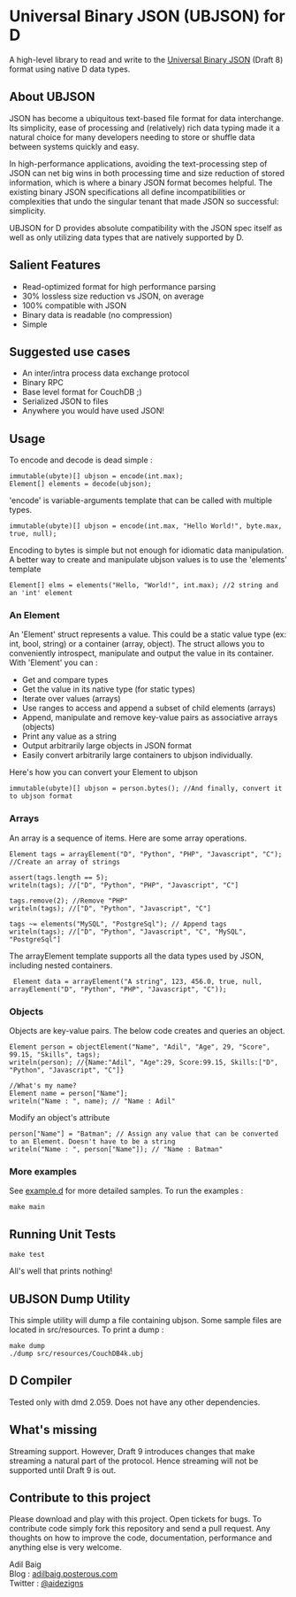 # Universal Binary JSON (UBJSON) for D
A high-level library to read and write to the [Universal Binary JSON](http://ubjson.org/ "ubjson.org") (Draft 8) format using native D data types. 

## About UBJSON
JSON has become a ubiquitous text-based file format for data interchange. Its simplicity, ease of processing and (relatively) rich data typing made it a natural choice for many developers needing to store or shuffle data between systems quickly and easy.

In high-performance applications, avoiding the text-processing step of JSON can net big wins in both processing time and size reduction of stored information, which is where a binary JSON format becomes helpful. The existing binary JSON specifications all define incompatibilities or complexities that undo the singular tenant that made JSON so successful: simplicity.

UBJSON for D provides absolute compatibility with the JSON spec itself as well as only utilizing data types that are natively supported by D.

## Salient Features
- Read-optimized format for high performance parsing
- 30% lossless size reduction vs JSON, on average
- 100% compatible with JSON
- Binary data is readable (no compression)
- Simple

## Suggested use cases
- An inter/intra process data exchange protocol
- Binary RPC
- Base level format for CouchDB ;)
- Serialized JSON to files
- Anywhere you would have used JSON!

## Usage
To encode and decode is dead simple :

	immutable(ubyte)[] ubjson = encode(int.max);
	Element[] elements = decode(ubjson); 

'encode' is variable-arguments template that can be called with multiple types.

	immutable(ubyte)[] ubjson = encode(int.max, "Hello World!", byte.max, true, null);  

Encoding to bytes is simple but not enough for idiomatic data manipulation. A better way to create and manipulate ubjson values is to use the 'elements' template

	Element[] elms = elements("Hello, "World!", int.max); //2 string and an 'int' element 

### An Element
An 'Element' struct represents a value. This could be a static value type (ex: int, bool, string) or a container (array, object). The struct allows you to conveniently introspect, manipulate and output the value in its container. With 'Element' you can :
- Get and compare types
- Get the value in its native type (for static types)
- Iterate over values (arrays)
- Use ranges to access and append a subset of child elements (arrays)
- Append, manipulate and remove key-value pairs as associative arrays (objects)
- Print any value as a string
- Output arbitrarily large objects in JSON format 
- Easily convert arbitrarily large containers to ubjson individually.

Here's how you can convert your Element to ubjson 
	
	immutable(ubyte)[] ubjson = person.bytes(); //And finally, convert it to ubjson format 

### Arrays
An array is a sequence of items. Here are some array operations. 
	
	Element tags = arrayElement("D", "Python", "PHP", "Javascript", "C"); //Create an array of strings
	
	assert(tags.length == 5);
	writeln(tags); //["D", "Python", "PHP", "Javascript", "C"]
	
	tags.remove(2); //Remove "PHP"
	writeln(tags); //["D", "Python", "Javascript", "C"]
	
	tags ~= elements("MySQL", "PostgreSql"); // Append tags
	writeln(tags); //["D", "Python", "Javascript", "C", "MySQL", "PostgreSql"]

The arrayElement template supports all the data types used by JSON, including nested containers.

	 Element data = arrayElement("A string", 123, 456.0, true, null, arrayElement("D", "Python", "PHP", "Javascript", "C"));
	
### Objects	
Objects are key-value pairs. The below code creates and queries an object.
	
	Element person = objectElement("Name", "Adil", "Age", 29, "Score", 99.15, "Skills", tags); 
	writeln(person); //{Name:"Adil", "Age":29, Score:99.15, Skills:["D", "Python", "Javascript", "C"]}
	
	//What's my name?
	Element name = person["Name"];
    writeln("Name : ", name); // "Name : Adil"
	
Modify an object's attribute

	person["Name"] = "Batman"; // Assign any value that can be converted to an Element. Doesn't have to be a string
	writeln("Name : ", person["Name"]); // "Name : Batman"

### More examples	
See [example.d](https://github.com/adilbaig/ubjsond/blob/master/src/example.d) for more detailed samples. To run the examples :

	make main

## Running Unit Tests
	make test
	
All's well that prints nothing!
	
## UBJSON Dump Utility
This simple utility will dump a file containing ubjson. Some sample files are located in src/resources. To print a dump :  

	make dump
	./dump src/resources/CouchDB4k.ubj

## D Compiler
Tested only with dmd 2.059. Does not have any other dependencies. 

## What's missing
Streaming support. However, Draft 9 introduces changes that make streaming a natural part of the protocol. Hence streaming will not be supported until Draft 9 is out.

## Contribute to this project
Please download and play with this project. Open tickets for bugs. To contribute code simply fork this repository and send a pull request.
Any thoughts on how to improve the code, documentation, performance and anything else is very welcome.

Adil Baig
<br />Blog : [adilbaig.posterous.com](http://adilbaig.posterous.com)
<br />Twitter : [@aidezigns](http://twitter.com/aidezigns)
